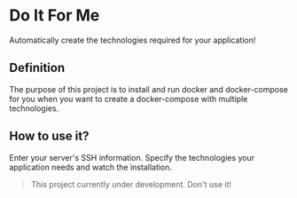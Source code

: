 # Do It For Me
Automatically create the technologies required for your application!
## Definition
The purpose of this project is to install and run docker and docker-compose 
for you when you want to create a docker-compose with multiple technologies.
## How to use it?
Enter your server's SSH information. 
Specify the technologies your application needs and watch the installation. 
> This project currently under development. Don't use it!